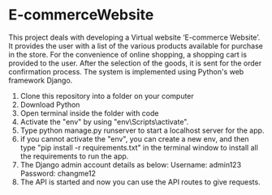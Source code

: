 # E-commerceWebsite
This project deals with developing a Virtual website ‘E-commerce Website’. It provides the user with a list of the various products available for purchase in the store. For the convenience of online shopping, a shopping cart is provided to the user. After the selection of the goods, it is sent for the order confirmation process. The system is implemented using Python's web framework Django.

1. Clone this repository into a folder on your computer
2. Download Python
3. Open terminal inside the folder with code
4. Activate the "env" by using "env\Scripts\activate".
5. Type python manage.py runserver to start a localhost server for the app.
6. if you cannot activate the "env", you can create a new env, and then type "pip install -r requirements.txt" in the terminal window to install all the requirements to run the app.
7. The Django admin account details as below:
     Username: admin123
     Password: changme12
9. The API is started and now you can use the API routes to give requests.

